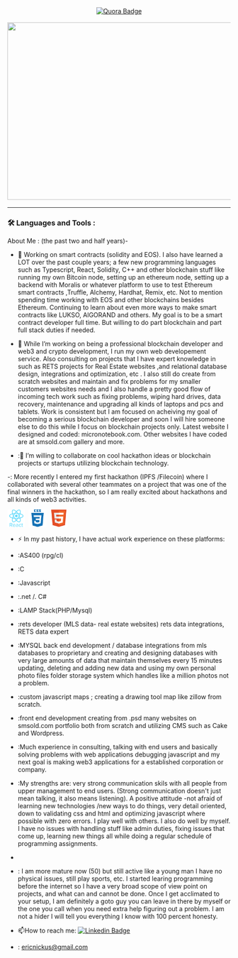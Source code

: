 

<!--
**ericnickus/ericnickus** is a ✨ _special_ ✨ repository because its `README.md` (this file) appears on your GitHub profile.

Here are some ideas to get you started:

- 🔭 I’m currently working on ...
- 🌱 I’m currently learning ...
- 👯 I’m looking to collaborate on ...
- 🤔 I’m looking for help with ...
- 💬 Ask me about ...
- 📫 How to reach me: ...
- 😄 Pronouns: ...
- ⚡ Fun fact: ...
-->
<div id="header" align="center">
 

<div id="badges">
  <a href="https://www.quora.com/profile/Eric-Nickus">
    <img src="https://img.shields.io/badge/Quora-red?style=for-the-badge&logo=quora&logoColor=white" alt="Quora Badge"/>
  </a>
</div>

<img src="https://komarev.com/ghpvc/?username=ericnickus&style=flat-square&color=blue" alt=""/>
</div>

<div align="center">
  <img src="https://i.postimg.cc/VkC9SCyk/ericinckuslogo.png" width="800" height="400"/>
</div>

---

### :hammer_and_wrench: Languages and Tools :

About Me :
(the past two and half years)- 
- 🔭 Working on smart contracts (solidity and EOS).  I also have learned a LOT over the past couple years;  a few new programming languages such as Typescript, React, Solidity, C++ and other blockchain stuff like running my own Bitcoin node, setting up an ethereum node, setting up a backend with Moralis or whatever platform to use to test Ethereum smart contracts ,Truffle, Alchemy, Hardhat, Remix, etc.  Not to mention spending time working with EOS and other blockchains besides Ethereum. Continuing to learn about even more ways to make smart contracts like LUKSO, AlGORAND and others. My goal is to be a smart contract developer full time.   But willing to do part blockchain and part full stack duties if needed.  

- :telescope: While I’m working on being a professional blockchain developer and web3 and crypto development, I run my own web developement service. Also consulting on projects that I have expert knowledge in such as RETS projects for Real Estate websites ,and relational database design, integrations and optimization, etc . I also still do create from scratch websites and maintain and fix problems for my smaller customers websites needs and I also handle a pretty good flow of incoming tech work such as fixing problems, wiping hard drives, data recovery, maintenance and upgrading all kinds of laptops and pcs and tablets.  Work is consistent but I am focused on acheiving my goal of becoming a serious blockchain developer and soon I will hire someone else to do this while I focus on blockchain projects only.  Latest website I designed and coded: micronotebook.com.  Other websites I have coded are at smsold.com gallery and more.  

- :👯 I’m willing to collaborate on cool hackathon ideas or blockchain projects or startups utilizing blockchain technology.

-: More recently I entered my first hackathon (IPFS /Filecoin) where I collaborated with several other teammates on a project that was one of the final winners in the hackathon, so I am really excited about hackathons and all kinds of web3 activities.  


<div>
  <img src="https://github.com/devicons/devicon/blob/master/icons/react/react-original-wordmark.svg" title="React" alt="React" width="40" height="40"/>&nbsp;
  <img src="https://github.com/devicons/devicon/blob/master/icons/css3/css3-plain-wordmark.svg"  title="CSS3" alt="CSS" width="40" height="40"/>&nbsp;
  <img src="https://github.com/devicons/devicon/blob/master/icons/html5/html5-original.svg" title="HTML5" alt="HTML" width="40" height="40"/>&nbsp;
</div>

- :zap: In my past history, I have actual work experience on these platforms:
- :AS400 (rpg/cl)
- :C
- :Javascript
- :.net /. C#
- :LAMP Stack(PHP/Mysql)
- :rets developer (MLS data- real estate websites) rets data integrations, RETS data expert
- :MYSQL back end development / database integrations from mls databases to proprietary and creating and designing databases with very large amounts of data that maintain themselves every 15 minutes updating, deleting and adding new data and using my own personal photo files folder storage system which handles like a million photos not a problem.
- :custom javascript maps ; creating a drawing tool map like zillow from scratch.
- :front end development creating from .psd many websites on smsold.com portfolio both from scratch and utilizing CMS such as Cake and Wordpress.
- :Much experience in consulting, talking with end users and basically solving problems with web applications debugging javascript and my next goal is making web3 applications for a established corporation or company. 



- :My strengths are: very strong communication skils with all people from upper management to end users. (Strong communication doesn't just mean talking, it also means listening). A positive attitude -not afraid of learning new technologies  /new ways to do things, very detail oriented, down to validating  css and html and optimizing javascript where possible with zero errors.  I play well with others. I also do well by myself. I have no issues with handling stuff like admin duties, fixing issues that come up, learning new things all while doing a regular schedule of programming assignments.  
- 

- : I am more mature now (50) but still active like a young man I have no physical issues, still play sports, etc.  I started learing programming before the internet so I have a very broad scope of view point on projects, and what can and cannot be done.  Once I get acclimated to your setup, I am definitely a goto guy you can leave in there by myself or the one you call when you need extra help figuring out a problem.  I am not a hider I will tell you everything I know with 100 percent honesty. 

- :mailbox:How to reach me: [![Linkedin Badge](https://img.shields.io/badge/-kakbar-blue?style=flat&logo=Linkedin&logoColor=white)](your-linkedin-url)
- : ericnickus@gmail.com

